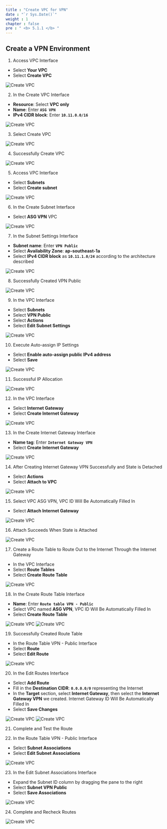 ```yaml
---
title : "Create VPC for VPN"
date : "`r Sys.Date()`"
weight : 1
chapter : false
pre : " <b> 5.1.1 </b> "
---
```


## Create a VPN Environment

1. Access VPC Interface

- Select **Your VPC**
- Select **Create VPC**

![Create VPC](/images/9/0001.png?featherlight=false&width=90pc)

2. In the Create VPC Interface

- **Resource**: Select **VPC only**
- **Name**: Enter **`ASG VPN`**
- **IPv4 CIDR block**: Enter **`10.11.0.0/16`**

![Create VPC](/images/9/0002.png?featherlight=false&width=90pc)

3. Select Create VPC

![Create VPC](/images/9/0003.png?featherlight=false&width=90pc)

4. Successfully Create VPC

![Create VPC](/images/9/0004.png?featherlight=false&width=90pc)

5. Access VPC Interface

- Select **Subnets**
- Select **Create subnet**

![Create VPC](/images/9/0005.png?featherlight=false&width=90pc)

6. In the Create Subnet Interface

- Select **ASG VPN** VPC

![Create VPC](/images/9/0006.png?featherlight=false&width=90pc)

7. In the Subnet Settings Interface

- **Subnet name**: Enter **`VPN Public`**
- Select **Availability Zone**: **ap-southeast-1a**
- Select **IPv4 CIDR block** as **`10.11.1.0/24`** according to the architecture described

![Create VPC](/images/9/0007.png?featherlight=false&width=90pc)

8. Successfully Created VPN Public

![Create VPC](/images/9/0008.png?featherlight=false&width=90pc)

9. In the VPC Interface

- Select **Subnets**
- Select **VPN Public**
- Select **Actions**
- Select **Edit Subnet Settings**

![Create VPC](/images/9/0009.png?featherlight=false&width=90pc)

10. Execute Auto-assign IP Settings

- Select **Enable auto-assign public IPv4 address**
- Select **Save**

![Create VPC](/images/9/00010.png?featherlight=false&width=90pc)

11. Successful IP Allocation

![Create VPC](/images/9/00011.png?featherlight=false&width=90pc)

12. In the VPC Interface

- Select **Internet Gateway**
- Select **Create Internet Gateway**

![Create VPC](/images/9/00012.png?featherlight=false&width=90pc)

13. In the Create Internet Gateway Interface

- **Name tag**: Enter **`Internet Gateway VPN`**
- Select **Create Internet Gateway**

![Create VPC](/images/9/00013.png?featherlight=false&width=90pc)

14. After Creating Internet Gateway VPN Successfully and State is Detached

- Select **Actions**
- Select **Attach to VPC**

![Create VPC](/images/9/00014.png?featherlight=false&width=90pc)

15. Select VPC ASG VPN, VPC ID Will Be Automatically Filled In

- Select **Attach Internet Gateway**

![Create VPC](/images/9/00015.png?featherlight=false&width=90pc)

16. Attach Succeeds When State is Attached

![Create VPC](/images/9/00016.png?featherlight=false&width=90pc)

17. Create a Route Table to Route Out to the Internet Through the Internet Gateway

- In the VPC Interface
- Select **Route Tables**
- Select **Create Route Table**

![Create VPC](/images/9/00017.png?featherlight=false&width=90pc)

18. In the Create Route Table Interface

- **Name**: Enter **`Route table VPN - Public`**
- Select VPC named **ASG VPN**, VPC ID Will Be Automatically Filled In
- Select **Create Route Table**

![Create VPC](/images/9/00018.png?featherlight=false&width=90pc)
![Create VPC](/images/9/00019.png?featherlight=false&width=90pc)

19. Successfully Created Route Table

- In the Route Table VPN - Public Interface
- Select **Route**
- Select **Edit Route**

![Create VPC](/images/9/00020.png?featherlight=false&width=90pc)

20. In the Edit Routes Interface

- Select **Add Route**
- Fill in the **Destination CIDR**: **`0.0.0.0/0`** representing the Internet
- In the **Target** section, select **Internet Gateway**, then select the **Internet Gateway VPN** we created. Internet Gateway ID Will Be Automatically Filled In
- Select **Save Changes**

![Create VPC](/images/9/00021.png?featherlight=false&width=90pc)
![Create VPC](/images/9/00022.png?featherlight=false&width=90pc)

21. Complete and Test the Route

22. In the Route Table VPN - Public Interface

- Select **Subnet Associations**
- Select **Edit Subnet Associations**

![Create VPC](/images/9/00023.png?featherlight=false&width=90pc)

23. In the Edit Subnet Associations Interface

- Expand the Subnet ID column by dragging the pane to the right
- Select **Subnet VPN Public**
- Select **Save Associations**

![Create VPC](/images/9/00024.png?featherlight=false&width=90pc)

24. Complete and Recheck Routes

![Create VPC](/images/9/00025.png?featherlight=false&width=90pc)
